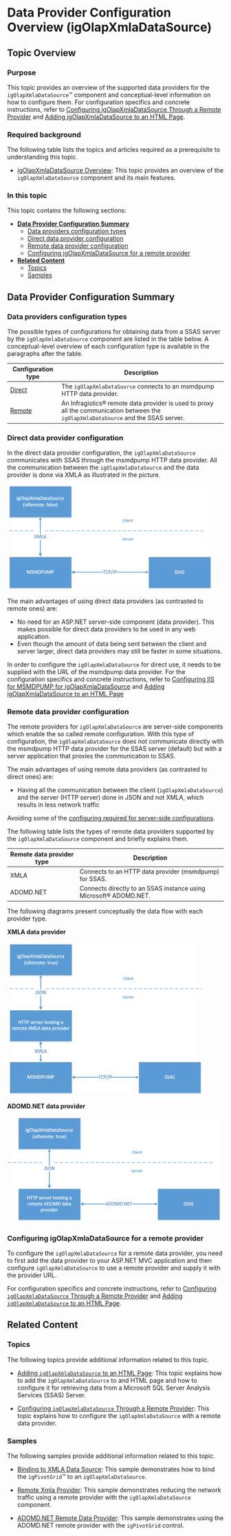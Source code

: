 ﻿<!--
|metadata|
{
    "fileName": "igolapxmladatasource-data-provider-configuration-overview",
    "controlName": "igOlapXmlaDataSource",
    "tags": ["Getting Started","How Do I"]
}
|metadata|
-->

# Data Provider Configuration Overview (igOlapXmlaDataSource)

## Topic Overview
### Purpose

This topic provides an overview of the supported data providers for the `igOlapXmlaDataSource`™ component and conceptual-level information on how to configure them. For configuration specifics and concrete instructions, refer to [Configuring igOlapXmlaDataSource Through a Remote Provider](igOlapXmlaDataSource-Configuring-Through-a-Remote-Provider.html) and [Adding igOlapXmlaDataSource to an HTML Page](igOlapXmlaDataSource-Adding-to-an-HTML-Page.html).

### Required background

The following table lists the topics and articles required as a prerequisite to understanding this topic.

- [igOlapXmlaDataSource Overview](igOlapXmlaDataSource-Overview.html): This topic provides an overview of the `igOlapXmlaDataSource` component and its main features.


### In this topic

This topic contains the following sections:

-   [**Data Provider Configuration Summary**](#data-provider)
    -   [Data providers configuration types](#config-types)
    -   [Direct data provider configuration](#direct-data-provider)
    -   [Remote data provider configuration](#remote-data-provider)
    -   [Configuring igOlapXmlaDataSource for a remote provider](#remote-provider)
-   [**Related Content**](#related-content)
    -   [Topics](#topics)
    -   [Samples](#samples)



## <a id="data-provider"></a>Data Provider Configuration Summary
### <a id="config-types"></a>Data providers configuration types

The possible types of configurations for obtaining data from a SSAS server by the `igOlapXmlaDataSource` component are listed in the table below. A conceptual-level overview of each configuration type is available in the paragraphs after the table.

Configuration type | Description
---|---
[Direct](#direct-data-provider) | The `igOlapXmlaDataSource` connects to an msmdpump HTTP data provider.
[Remote](#remote-data-provider) | An Infragistics® remote data provider is used to proxy all the communication between the `igOlapXmlaDataSource` and the SSAS server.



### <a id="direct-data-provider"></a>Direct data provider configuration

In the direct data provider configuration, the `igOlapXmlaDataSource` communicates with SSAS through the msmdpump HTTP data provider. All the communication between the `igOlapXmlaDataSource` and the data provider is done via XMLA as illustrated in the picture.

![](images/igOlapXmlaDataSource_Data_Provider_Configuration_Overview_1.png)

The main advantages of using direct data providers (as contrasted to remote ones) are:

-   No need for an ASP.NET server-side component (data provider). This makes possible for direct data providers to be used in any web application.
-   Even though the amount of data being sent between the client and server larger, direct data providers may still be faster in some situations.

In order to configure the `igOlapXmlaDataSource` for direct use, it needs to be supplied with the URL of the msmdpump data provider. For the configuration specifics and concrete instructions, refer to [Configuring IIS for MSMDPUMP for igOlapXmlaDataSource](igOlapXmlaDataSource-Configuring-IIS-for-Msmdpump.html) and [Adding igOlapXmlaDataSource to an HTML Page](igOlapXmlaDataSource-Adding-to-an-HTML-Page.html)

### <a id="remote-data-provider"></a>Remote data provider configuration

The remote providers for `igOlapXmlaDataSource` are server-side components which enable the so called remote configuration. With this type of configuration, the `igOlapXmlaDataSource` does not communicate directly with the msmdpump HTTP data provider for the SSAS server (default) but with a server application that proxies the communication to SSAS.

The main advantages of using remote data providers (as contrasted to direct ones) are:

-   Having all the communication between the client (`igOlapXmlaDataSource`) and the server (HTTP server) done in JSON and not XMLA, which results in less network traffic

Avoiding some of the [configuring required for server-side configurations](igOlapXmlaDataSource-Configuring-IIS-for-Msmdpump.html).

The following table lists the types of remote data providers supported by the `igOlapXmlaDataSource` component and briefly explains them.

Remote data provider type | Description
---|---
XMLA|Connects to an HTTP data provider (msmdpump) for SSAS.
ADOMD.NET|Connects directly to an SSAS instance using Microsoft® ADOMD.NET.



The following diagrams present conceptually the data flow with each provider type.

**XMLA data provider**

![](images/igOlapXmlaDataSource_Data_Provider_Configuration_Overview_2.png)



**ADOMD.NET data provider**

![](images/igOlapXmlaDataSource_Data_Provider_Configuration_Overview_3.png)



### <a id="remote-provider"></a>Configuring igOlapXmlaDataSource for a remote provider

To configure the `igOlapXmlaDataSource` for a remote data provider, you need to first add the data provider to your ASP.NET MVC application and then configure `igOlapXmlaDataSource` to use a remote provider and supply it with the provider URL.

For configuration specifics and concrete instructions, refer to [Configuring `igOlapXmlaDataSource` Through a Remote Provider](igOlapXmlaDataSource-Configuring-Through-a-Remote-Provider.html) and [Adding `igOlapXmlaDataSource` to an HTML Page](igOlapXmlaDataSource-Adding-to-an-HTML-Page.html).



## <a id="related-content"></a>Related Content
### <a id="topics"></a>Topics

The following topics provide additional information related to this topic.

- [Adding `igOlapXmlaDataSource` to an HTML Page](igOlapXmlaDataSource-Adding-to-an-HTML-Page.html): This topic explains how to add the `igOlapXmlaDataSource` to and HTML page and how to configure it for retrieving data from a Microsoft SQL Server Analysis Services (SSAS) Server.

- [Configuring `igOlapXmlaDataSource` Through a Remote Provider](igOlapXmlaDataSource-Configuring-Through-a-Remote-Provider.html): This topic explains how to configure the `igOlapXmlaDataSource` with a remote data provider.


### <a id="samples"></a>Samples

The following samples provide additional information related to this topic.

- [Binding to XMLA Data Source](%%SamplesUrl%%/pivot-grid/binding-to-xmla-data-source): This sample demonstrates how to bind the `igPivotGrid`™ to an `igOlapXmlaDataSource`.

- [Remote Xmla Provider](%%SamplesUrl%%/pivot-grid/remote-xmla-provider): This sample demonstrates reducing the network traffic using a remote provider with the `igOlapXmlaDataSource` component.

- [ADOMD.NET Remote Data Provider](%%SamplesUrl%%/pivot-grid/remote-adomd-provider): This sample demonstrates using the ADOMD.NET remote provider with the `igPivotGrid` control.





 

 


